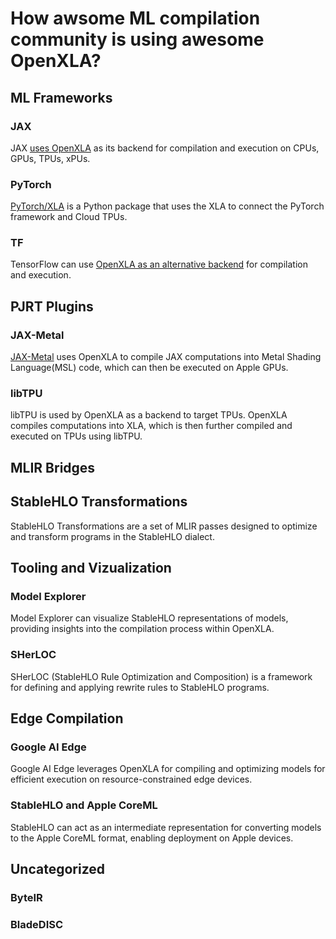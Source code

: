# How awsome ML compilation community is using awesome OpenXLA?

## ML Frameworks

### JAX

JAX [uses OpenXLA]((https://jax.readthedocs.io/en/latest/quickstart.html)) as
its backend for compilation and execution on CPUs, GPUs, TPUs, xPUs.

### PyTorch

[PyTorch/XLA](https://github.com/pytorch/xla/) is a Python package that uses the
XLA to connect the PyTorch framework and Cloud TPUs.

### TF

TensorFlow can use
[OpenXLA as an alternative backend](https://openxla.org/xla/tf2xla) for
compilation and execution.

## PJRT Plugins

### JAX-Metal

[JAX-Metal](https://developer.apple.com/metal/jax/) uses OpenXLA to compile JAX
computations into Metal Shading Language(MSL) code, which can then be executed
on Apple GPUs.

### libTPU

libTPU is used by OpenXLA as a backend to target TPUs. OpenXLA compiles
computations into XLA, which is then further compiled and executed on TPUs using
libTPU.

## MLIR Bridges

## StableHLO Transformations

 StableHLO Transformations are a set of MLIR passes designed to optimize and
 transform programs in the StableHLO dialect.

## Tooling and Vizualization

### Model Explorer

Model Explorer can visualize StableHLO representations of models, providing
insights into the compilation process within OpenXLA.

### SHerLOC

SHerLOC (StableHLO Rule Optimization and Composition) is a framework for
defining and applying rewrite rules to StableHLO programs.

## Edge Compilation

### Google AI Edge

Google AI Edge leverages OpenXLA for compiling and optimizing models for
efficient execution on resource-constrained edge devices.

### StableHLO and Apple CoreML

StableHLO can act as an intermediate representation for converting models to
the Apple CoreML format, enabling deployment on Apple devices.

## Uncategorized

### ByteIR

### BladeDISC

